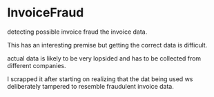 # InvoiceFraud
detecting possible invoice fraud the invoice data. 

This has an interesting premise but getting the correct data is difficult. 

actual data is likely to be very lopsided and has to be collected from different companies. 

I scrapped it after starting on realizing that the dat being used ws deliberately tampered to resemble fraudulent invoice data. 
